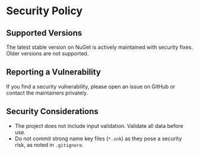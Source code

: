 # Security Policy

## Supported Versions
The latest stable version on NuGet is actively maintained with security fixes. Older versions are not supported.

## Reporting a Vulnerability
If you find a security vulnerability, please open an issue on GitHub or contact the maintainers privately.

## Security Considerations
- The project does not include input validation. Validate all data before use.
- Do not commit strong name key files (`*.snk`) as they pose a security risk, as noted in `.gitignore`.

